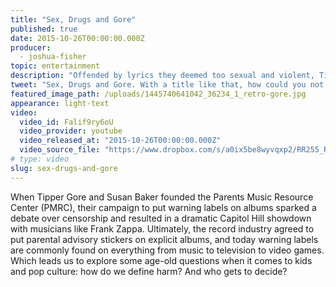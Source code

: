```yaml
---
title: "Sex, Drugs and Gore"
published: true
date: 2015-10-26T00:00:00.000Z
producer:
  - joshua-fisher
topic: entertainment
description: "Offended by lyrics they deemed too sexual and violent, Tipper Gore and Susan Baker campaigned to put warning labels on albums in 1985\. Years later, warning labels have ended up in some unexpected places."
tweet: "Sex, Drugs and Gore. With a title like that, how could you not want to watch? #warninglabels #music"
featured_image_path: /uploads/1445740641042_36234_1_retro-gore.jpg
appearance: light-text
video:
  video_id: Falif9ry6oU
  video_provider: youtube
  video_released_at: "2015-10-26T00:00:00.000Z"
  video_source_file: "https://www.dropbox.com/s/a0ix5be8wyvqxp2/RR255_RR_MASTER_10_27_2015_SEX_DRUGS_GORE_STANDARDS_CORRECTION-H264_1080p.mov?dl=0"
# type: video
slug: sex-drugs-and-gore
---
```


When Tipper Gore and Susan Baker founded the Parents Music Resource Center (PMRC), their campaign to put warning labels on albums sparked a debate over censorship and resulted in a dramatic Capitol Hill showdown with musicians like Frank Zappa. Ultimately, the record industry agreed to put parental advisory stickers on explicit albums, and today warning labels are commonly found on everything from music to television to video games. Which leads us to explore some age-old questions when it comes to kids and pop culture: how do we define harm? And who gets to decide?

